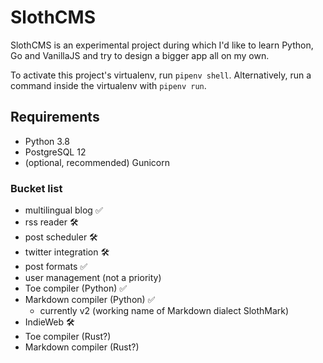# SlothCMS

SlothCMS is an experimental project during which I'd like to learn Python, Go and VanillaJS and try to design a bigger app all on my own.

To activate this project's virtualenv, run `pipenv shell`.
Alternatively, run a command inside the virtualenv with `pipenv run`.


## Requirements
- Python 3.8
- PostgreSQL 12
- (optional, recommended) Gunicorn


### Bucket list
- multilingual blog ✅
- rss reader 🛠
- post scheduler 🛠
- twitter integration 🛠
- post formats ✅
- user management (not a priority)
- Toe compiler (Python) ✅
- Markdown compiler (Python) ✅
  - currently v2 (working name of Markdown dialect SlothMark)
- IndieWeb 🛠
- Toe compiler (Rust?)
- Markdown compiler (Rust?)